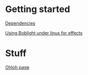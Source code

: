 # Getting started #

[Dependencies](InstallingDependencies.md)

[Using Boblight under linux for effects](ConfiguringBoblight.md)

# Stuff #

[Ohloh page](https://www.ohloh.net/p/combustd)